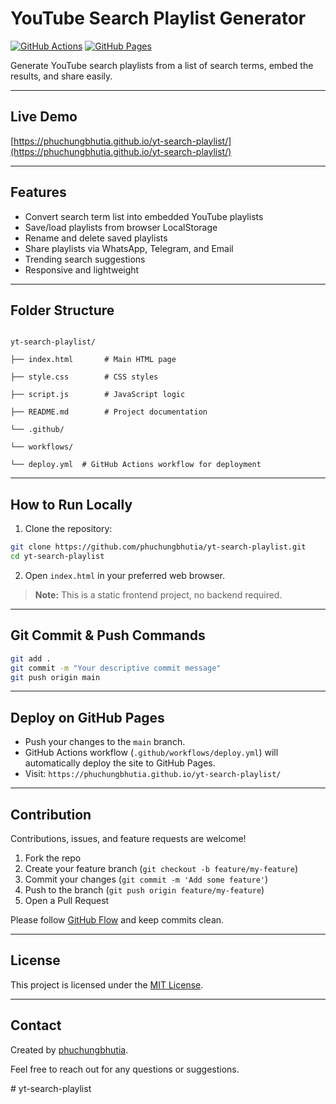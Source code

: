 # YouTube Search Playlist Generator

[![GitHub Actions](https://github.com/phuchungbhutia/yt-search-playlist/workflows/Deploy%20to%20GitHub%20Pages/badge.svg)](https://github.com/phuchungbhutia/yt-search-playlist/actions)
[![GitHub Pages](https://github.com/phuchungbhutia/yt-search-playlist/workflows/Pages%20build%20and%20deployment/badge.svg)](https://phuchungbhutia.github.io/yt-search-playlist/)

Generate YouTube search playlists from a list of search terms, embed the results, and share easily.

---

## Live Demo

[https://phuchungbhutia.github.io/yt-search-playlist/](https://phuchungbhutia.github.io/yt-search-playlist/)

---

## Features

- Convert search term list into embedded YouTube playlists
- Save/load playlists from browser LocalStorage
- Rename and delete saved playlists
- Share playlists via WhatsApp, Telegram, and Email
- Trending search suggestions
- Responsive and lightweight

---

## Folder Structure

```

yt-search-playlist/

├── index.html       # Main HTML page

├── style.css        # CSS styles

├── script.js        # JavaScript logic

├── README.md        # Project documentation

└── .github/

└── workflows/

└── deploy.yml  # GitHub Actions workflow for deployment

```
---

## How to Run Locally

1. Clone the repository:

```bash
git clone https://github.com/phuchungbhutia/yt-search-playlist.git
cd yt-search-playlist
```

2. Open `index.html` in your preferred web browser.

> **Note:** This is a static frontend project, no backend required.

---

## Git Commit & Push Commands

```bash
git add .
git commit -m "Your descriptive commit message"
git push origin main
```

---

## Deploy on GitHub Pages

* Push your changes to the `main` branch.
* GitHub Actions workflow (`.github/workflows/deploy.yml`) will automatically deploy the site to GitHub Pages.
* Visit: `https://phuchungbhutia.github.io/yt-search-playlist/`

---

## Contribution

Contributions, issues, and feature requests are welcome!

1. Fork the repo
2. Create your feature branch (`git checkout -b feature/my-feature`)
3. Commit your changes (`git commit -m 'Add some feature'`)
4. Push to the branch (`git push origin feature/my-feature`)
5. Open a Pull Request

Please follow [GitHub Flow](https://guides.github.com/introduction/flow/) and keep commits clean.

---

## License

This project is licensed under the [MIT License](https://chatgpt.com/c/LICENSE).

---

## Contact

Created by [phuchungbhutia](https://github.com/phuchungbhutia).

Feel free to reach out for any questions or suggestions.




#   y t - s e a r c h - p l a y l i s t  
 